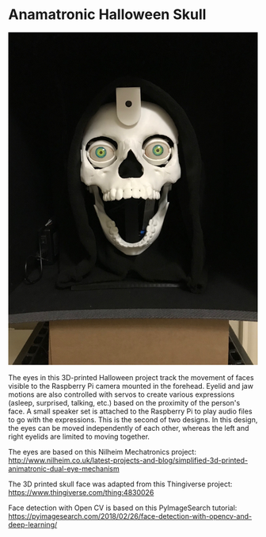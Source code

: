 # Anamatronic Halloween Skull
![Finished Project](finished-project.jpg)

The eyes in this 3D-printed Halloween project track the movement of faces visible to the Raspberry Pi camera mounted in the forehead.  Eyelid and jaw motions are also controlled with servos to create various expressions (asleep, surprised, talking, etc.) based on the proximity of the person's face.  A small speaker set is attached to the Raspberry Pi to play audio files to go with the expressions.  This is the second of two designs.  In this design, the eyes can be moved independently of each other, whereas the left and right eyelids are limited to moving together.

The eyes are based on this Nilheim Mechatronics project:
http://www.nilheim.co.uk/latest-projects-and-blog/simplified-3d-printed-animatronic-dual-eye-mechanism

The 3D printed skull face was adapted from this Thingiverse project:
https://www.thingiverse.com/thing:4830026

Face detection with Open CV is based on this PyImageSearch tutorial:
https://pyimagesearch.com/2018/02/26/face-detection-with-opencv-and-deep-learning/